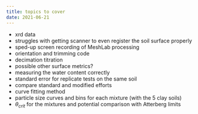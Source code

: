 ```yaml
---
title: topics to cover
date: 2021-06-21
---
```


- xrd data
- struggles with getting scanner to even register the soil surface properly
- sped-up screen recording of MeshLab processing
- orientation and trimming code
- decimation titration 
- possible other surface metrics?
- measuring the water content correctly 
- standard error for replicate tests on the same soil
- compare standard and modified efforts 
- curve fitting method
- particle size curves and bins for each mixture (with the 5 clay soils)
- $\theta_{crit}$ for the mixtures and potential comparison with Atterberg limits
